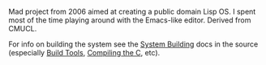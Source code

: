 Mad project from 2006 aimed at creating a public domain Lisp OS.  I spent most of the time playing around with the Emacs-like editor.  Derived from CMUCL.

For info on building the system see the [System Building](https://github.com/mattmundell/nightshade/blob/a01f22b5b88b0a72948e8daf295034b9d614b44f/src/code/build.lisp#L102) docs in the source (especially [Build Tools](https://github.com/mattmundell/nightshade/blob/a01f22b5b88b0a72948e8daf295034b9d614b44f/src/code/build.lisp#L283), [Compiling the C](https://github.com/mattmundell/nightshade/blob/a01f22b5b88b0a72948e8daf295034b9d614b44f/src/code/build.lisp#L310), etc).
